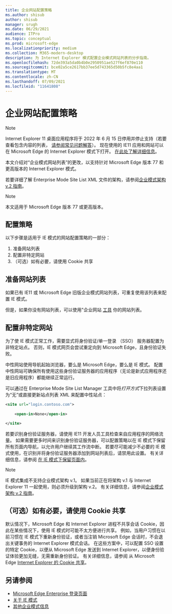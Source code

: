 ```yaml
---
title: 企业网站配置策略
ms.author: shisub
author: shisub
manager: srugh
ms.date: 06/29/2021
audience: ITPro
ms.topic: conceptual
ms.prod: microsoft-edge
ms.localizationpriority: medium
ms.collection: M365-modern-desktop
description: 为 Internet Explorer 模式配置企业模式网站列表的分步指南。
ms.openlocfilehash: 72de393a5da0b4b0e2950951ae527f6ef870e110
ms.sourcegitcommit: bce02a5ce2617bb37ee5d743365d50b5fc8e4aa1
ms.translationtype: MT
ms.contentlocale: zh-CN
ms.lasthandoff: 07/09/2021
ms.locfileid: "11641808"
---
```

# <a name="enterprise-site-configuration-strategy"></a>企业网站配置策略

>[!Note]
> Internet Explorer 11 桌面应用程序将于 2022 年 6 月 15 日停用并停止支持（若要查看包含内容的列表， [请参阅常见问题解答](https://techcommunity.microsoft.com/t5/windows-it-pro-blog/internet-explorer-11-desktop-app-retirement-faq/ba-p/2366549)）。 现在使用的 IE11 应用和网站可以在 Microsoft Edge 的 Internet Explorer 模式下打开。 [在此处了解详细信息](https://blogs.windows.com/windowsexperience/2021/05/19/the-future-of-internet-explorer-on-windows-10-is-in-microsoft-edge/)。

本文介绍对“企业模式网站列表”的更改，以支持针对 Microsoft Edge 版本 77 和更高版本的 Internet Explorer 模式。

若要详细了解 Enterprise Mode Site List XML 文件的架构，请参阅[企业模式架构 v.2 指南](/internet-explorer/ie11-deploy-guide/enterprise-mode-schema-version-2-guidance)。

> [!NOTE]
> 本文适用于 Microsoft Edge 版本 77 或更高版本。
<!--
## Updated schema elements

The following table describes the \<open-in app\> element added to the v.2 of the Enterprise Mode schema:

| **Element** | **Description** |
| --- | --- |
| \<open-in app="**true**"\> | A child element that controls what browser is used for sites. This element is required for sites that need to **open in IE11**.|

**Example:**

``` xml
<site url="contoso.com">

  <open-in app="true">IE11</open-in>

</site>
```

The following table shows the possible values of the \<open-in\> element:

| **Value** | **Description** |
| --- | --- |
| **\<open-in\>IE11\</open-in\>** | Opens the site in IE mode or a full IE11 window. To enable IE mode, see [Configure IE mode policies](./edge-ie-mode-policies.md)|
| **\<open-in app="**true**"\>IE11\</open-in\>** | Opens the site in a full IE11 window |
| **\<open-in\>MSEdge\</open-in\>** | Opens the site in Microsoft Edge |
| **\<open-in\>None or not specified\</open-in\>** | Opens the site in the default browser or in the browser where the user navigated to the site. |
|**\<open-in\>Configurable\</open-in\>** | Allows the site to participate in IE mode engine determination. To learn more, see [Learn about Configurable sites in IE mode](edge-learnmore-configurable-sites-ie-mode.md).  |

>[!NOTE]
> The attribute app=**"true"** is only recognized when associated to _'open-in' IE11_. Adding it to the other 'open-in' elements won't change browser behavior.   -->

## <a name="configuration-strategy"></a>配置策略

以下步骤是适用于 IE 模式的网站配置策略的一部分：
1. 准备网站列表
2. 配置非特定网站
3. （可选）如有必要，请使用 Cookie 共享

<!--
Step 1.  – if you don’t have one use Site Discovery Step-by-Step
Step 2 – Neutral sites + sticky mode
        Use more examples and explain sticky mode better
Step 3 – If that doesn’t cover your needs, then use Cookie sharing -->

## <a name="prepare-your-site-list"></a>准备网站列表

如果已有 IE11 或 Microsoft Edge 旧版企业模式网站列表，可重复使用该列表来配置 IE 模式。

但是，如果你没有网站列表，可以使用"企业网站 [工具](/deployedge/edge-ie-mode-site-discovery) 你的网站列表。

## <a name="configure-neutral-sites"></a>配置非特定网站

为了使 IE 模式正常工作，需要显式将身份验证/单一登录 （SSO） 服务器配置为非特定站点。 否则，IE 模式网页会尝试重定向到 Microsoft Edge，且身份验证失败。

中性网站使用导航起始浏览器，要么是 Microsoft Edge，要么是 IE 模式。 配置中性网站可确保所有使用这些身份验证服务器的应用程序（无论是新式应用程序还是旧应用程序）都能继续正常运行。

可以通过在 Enterprise Mode Site List Manager 工具中将*打开方式*下拉列表设置为“无”或直接更新站点列表 XML 来配置中性站点：

``` xml
<site url="login.contoso.com">
   
    <open-in>None</open-in>

</site>
```

若要识别身份验证服务器，请使用 IE11 开发人员工具检查来自应用程序的网络流量。 如果需要更多时间来识别身份验证服务器，可以配置策略以在 IE 模式下保留所有页面内导航，以允许用户继续其工作流中断。 若要尽可能减少不必要的 IE 模式使用，在识别并将身份验证服务器添加到网站列表后，请禁用此设置。 有关详细信息，请参阅 [在 IE 模式下保留页面内](/deployedge/edge-learnmore-inpage-nav)。

>[!NOTE]
   >IE 模式集成不支持企业模式架构 v.1。 如果当前正在将架构 v.1 与 Internet Explorer 11 一起使用，则必须升级到架构 v.2。 有关详细信息，请参阅[企业模式架构 v.2 指南](/internet-explorer/ie11-deploy-guide/enterprise-mode-schema-version-2-guidance)。

## <a name="optional-use-cookie-sharing-if-necessary"></a>（可选）如有必要，请使用 Cookie 共享

默认情况下，Microsoft Edge 和 Internet Explorer 进程不共享会话 Cookie，因此在某些情况下，使用 IE 模式时可能不太方便进行共享。 例如，当用户习惯在以前习惯在 IE 模式下重新身份验证，或者当注销 Microsoft Edge 会话时，不会退出关键事务的 Internet Explorer 模式会话。 在这些方案中，可以配置 SSO 设置的特定 Cookie，以便从 Microsoft Edge 发送到 Internet Explorer，以便身份验证体验更加无缝，无需重新身份验证。 有关详细信息，请参阅 从 Microsoft Edge [Internet Explorer 的 Cookie 共享](/deployedge/edge-ie-mode-add-guidance-cookieshare)。

## <a name="see-also"></a>另请参阅

- [Microsoft Edge Enterprise 登录页面](https://aka.ms/EdgeEnterprise)
- [关于 IE 模式](./edge-ie-mode.md)
- [其他企业模式信息](/internet-explorer/ie11-deploy-guide/enterprise-mode-overview-for-ie11)
